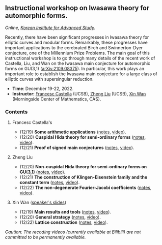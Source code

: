 ## Instructional workshop on Iwasawa theory for automorphic forms.

_Online, [Korean Institute for Advanced Study](http://events.kias.re.kr/h/IWIA/?pageNo=4827)._

Recently, there have been significant progresses in Iwasawa theory for elliptic curves and modular forms. Remarkably, these progresses have important applications to the cerebrated Birch and Swinnerton-Dyer conjecture, one of the Millennium Prize Problems. The main goal of this instructional workshop is to go through many details of the recent work of Castella, Liu, and Wan on the Iwasawa main conjecture for automorphic forms on GU(3,1) ([arXiv:2109.08375](https://arxiv.org/abs/2109.08375)). In particular, this work plays an important role to establish the Iwasawa main conjecture for a large class of elliptic curves with supersingular reduction.
  - **Time**: December 19-22, 2022.
  - **Instructor**: [Francesc Castella](https://web.math.ucsb.edu/~castella/) (UCSB), [Zheng Liu](https://web.math.ucsb.edu/~zliu/) (UCSB), [Xin Wan](http://www.mcm.ac.cn/people/members/202011/t20201113_593075.html) (Morningside Center of Mathematics, CAS).


### Contents

1. Francesc Castella's
   - (12/19) **Some arithmetic applications** ([notes](././C1.pdf), [video]()).
   - (12/20) **Cuspidal Hida theory for semi-ordinary forms** ([notes](././C2.pdf), [video]()).
   - (12/21) **Proof of signed main conjectures** ([notes](././C3.pdf), [video]()).

2. Zheng Liu
   - (12/20) **Non-cuspidal Hida theory for semi-ordinary forms on GU(3,1)** ([notes](././L1.pdf), [video]()).
   - (12/21) **The construction of Klingen-Eisenstein family and the constant term** ([notes](././L2.pdf), [video]()).
   - (12/22) **The non-degenerate Fourier-Jacobi coefficients** ([notes](././L3.pdf), [video]()).
   
3. Xin Wan ([speaker's slides](././Wslide.pdf))
   - (12/19) **Main results and tools** ([notes](././W1.pdf), [video]()).
   - (12/20) **General strategy** ([notes](././W2.pdf), [video]()).
   - (12/22) **Lattice construction** ([notes](././W3.pdf), [video]()).
   


_Caution: The recoding videos (currently available at Bilibili) are not committed to be permanently available._